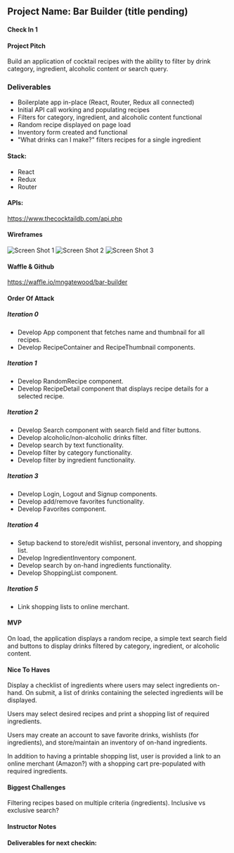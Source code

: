 ## Project Name:  Bar Builder (title pending)

#### Check In 1

#### Project Pitch
Build an application of cocktail recipes with the ability to filter by drink category, ingredient, alcoholic content or search query.

### Deliverables
* Boilerplate app in-place (React, Router, Redux all connected)
* Initial API call working and populating recipes
* Filters for category, ingredient, and alcoholic content functional
* Random recipe displayed on page load
* Inventory form created and functional
* "What drinks can I make?" filters recipes for a single ingredient

#### Stack:
* React
* Redux
* Router

#### APIs:
https://www.thecocktaildb.com/api.php

#### Wireframes
![Screen Shot 1](https://raw.githubusercontent.com/mngatewood/front-end-submissions-public/check-in-1/1711/mod-3/personal-project/michael-gatewood/ScreenShot-3.png)
![Screen Shot 2](https://raw.githubusercontent.com/mngatewood/front-end-submissions-public/check-in-1/1711/mod-3/personal-project/michael-gatewood/ScreenShot-1.png)
![Screen Shot 3](https://raw.githubusercontent.com/mngatewood/front-end-submissions-public/check-in-1/1711/mod-3/personal-project/michael-gatewood/ScreenShot-2.png)

#### Waffle & Github
https://waffle.io/mngatewood/bar-builder

#### Order Of Attack

##### Iteration 0
* Develop App component that fetches name and thumbnail for all recipes.
* Develop RecipeContainer and RecipeThumbnail components.

##### Iteration 1
* Develop RandomRecipe component.
* Develop RecipeDetail component that displays recipe details for a selected recipe.

##### Iteration 2
* Develop Search component with search field and filter buttons.
* Develop alcoholic/non-alcoholic drinks filter.
* Develop search by text functionality.
* Develop filter by category functionality.
* Develop filter by ingredient functionality.

##### Iteration 3
* Develop Login, Logout and Signup components.
* Develop add/remove favorites functionality.
* Develop Favorites component.

##### Iteration 4
* Setup backend to store/edit wishlist, personal inventory, and shopping list.
* Develop IngredientInventory component.
* Develop search by on-hand ingredients functionality.
* Develop ShoppingList component.

##### Iteration 5
* Link shopping lists to online merchant.

#### MVP
On load, the application displays a random recipe, a simple text search field and buttons to display drinks filtered by category, ingredient, or alcoholic content.

#### Nice To Haves
Display a checklist of ingredients where users may select ingredients on-hand.  On submit, a list of drinks containing the selected ingredients will be displayed.

Users may select desired recipes and print a shopping list of required ingredients.

Users may create an account to save favorite drinks, wishlists (for ingredients), and store/maintain an inventory of on-hand ingredients.

In addition to having a printable shopping list, user is provided a link to an online merchant (Amazon?) with a shopping cart pre-populated with required ingredients.

#### Biggest Challenges
Filtering recipes based on multiple criteria (ingredients).  Inclusive vs exclusive search?

#### Instructor Notes

#### Deliverables for next checkin:
